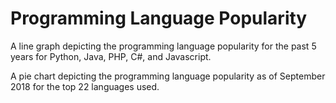 # Programming Language Popularity

A line graph depicting the programming language popularity for the past 5 years for Python, Java, PHP, C#, and Javascript.

A pie chart depicting the programming language popularity as of September 2018 for the top 22 languages used.